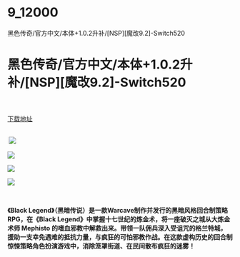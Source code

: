 # 9_12000
黑色传奇/官方中文/本体+1.0.2升补/[NSP][魔改9.2]-Switch520
# 黑色传奇/官方中文/本体+1.0.2升补/[NSP][魔改9.2]-Switch520
 <br/></br>
[下载地址](https://www.switch520.cc/article/12000 "下载地址")
<br/></br>

<p><strong>&nbsp;<img src="https://www.switch520.cc/muke_img/upload_art_editor_20210326-1_99e00aa00800750649b2683c5872698b.jpg"> </strong></p>
<p><img src="https://www.switch520.cc/muke_img/upload_art_editor_20210326-1_663e323f95b4b24c2bfa8014a59c0d4d.jpg"></p>
<p><img src="https://www.switch520.cc/muke_img/upload_art_editor_20210326-1_a1171ac30b026ac9c4adf29b03308dc4.jpg"></p>
<p><img src="https://www.switch520.cc/muke_img/upload_art_editor_20210326-1_6bd9e5f2320fbc6854caf4a06403f8ad.jpg"></p>
<p><strong>&nbsp;</strong></p>
<p><strong>《Black Legend》（黑暗传说）是一款Warcave制作并发行的黑暗风格回合制策略RPG，在《Black Legend》中掌握十七世纪的炼金术，将一座破灭之城从大炼金术师 Mephisto 的嗜血邪教中解救出来。带领一队佣兵深入受诅咒的格兰特城，援助一支幸免遇难的抵抗力量，与疯狂的可怕邪教作战。在这款虚构历史的回合制惊悚策略角色扮演游戏中，消除笼罩街道、在民间散布疯狂的迷雾！</strong></p>
